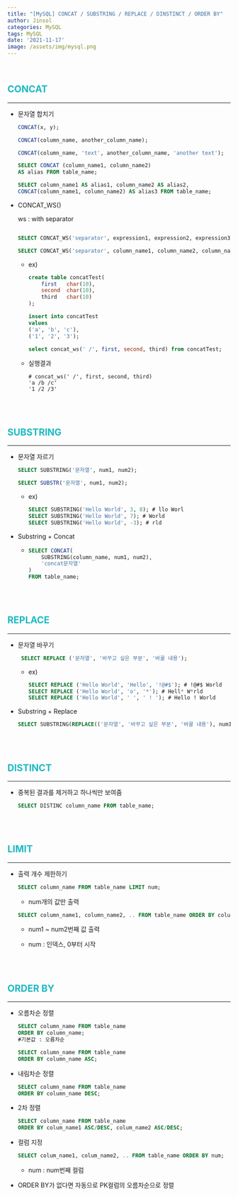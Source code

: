 ```yaml
---
title: "[MySQL] CONCAT / SUBSTRING / REPLACE / DINSTINCT / ORDER BY"
author: Jinsol
categories: MySQL
tags: MySQL
date: '2021-11-17'
image: /assets/img/mysql.png
---
```


<br>

## <span style="color:#1DB9C3">CONCAT</span>
<hr>

- 문자열 합치기

    ```sql
    CONCAT(x, y);

    CONCAT(column_name, another_column_name);

    CONCAT(column_name, 'text', another_column_name, 'another text');

    SELECT CONCAT (column_name1, column_name2) 
    AS alias FROM table_name; 

    SELECT column_name1 AS alias1, column_name2 AS alias2, 
    CONCAT(column_name1, column_name2) AS alias3 FROM table_name;
    ```

- CONCAT_WS()

    ws : with separator

    ```sql

    SELECT CONCAT_WS('separator', expression1, expression2, expression3);

    SELECT CONCAT_WS('separator', column_name1, column_name2, column_name3) FROM table_name;

    ```

    - ex)

        ```sql
        create table concatTest(
            first	char(10),
            second	char(10),
            third	char(10)
        );

        insert into concatTest
        values
        ('a', 'b', 'c'),
        ('1', '2', '3');

        select concat_ws(' /', first, second, third) from concatTest;
        ```

    - 실행결과

        ```
        # concat_ws(' /', first, second, third)
        'a /b /c'
        '1 /2 /3'
        ```



<br>
<br>

## <span style="color:#1DB9C3">SUBSTRING</span>
<hr>

- 문자열 자르기

    ```sql
    SELECT SUBSTRING('문자열', num1, num2);

    SELECT SUBSTR('문자열', num1, num2);
    ```

    - ex)

        ```sql
        SELECT SUBSTRING('Hello World', 3, 8); # llo Worl
        SELECT SUBSTRING('Hello World', 7); # World
        SELECT SUBSTRING('Hello World', -3); # rld
        ```

- Substring + Concat

    -   ```sql
        SELECT CONCAT(
            SUBSTRING(column_name, num1, num2),
            'concat문자열'
        )
        FROM table_name;
        ```


<br>
<br>

## <span style="color:#1DB9C3">REPLACE</span>
<hr>

- 문자열 바꾸기

   ```sql
    SELECT REPLACE ('문자열', '바꾸고 싶은 부분', '바꿀 내용');
    ```

    - ex)

        ```sql
        SELECT REPLACE ('Hello World', 'Hello', '!@#$'); # !@#$ World
        SELECT REPLACE ('Hello World', 'o', '*'); # Hell* W*rld
        SELECT REPLACE ('Hello World', ' ', ' ! '); # Hello ! World
        ```

- Substring + Replace

    ```sql
    SELECT SUBSTRING(REPLACE(('문자열', '바꾸고 싶은 부분', '바꿀 내용'), num1, num2) FROM table_name;
    ```

<br>
<br>

## <span style="color:#1DB9C3">DISTINCT</span>
<hr>

- 중복된 결과를 제거하고 하나씩만 보여줌

    ```sql
    SELECT DISTINC column_name FROM table_name;
    ```

<br>
<br>

## <span style="color:#1DB9C3">LIMIT</span>
<hr>

- 출력 개수 제한하기

    ```sql
    SELECT column_name FROM table_name LIMIT num;
    ```

    - num개의 값만 출력

    ```sql
    SELECT column_name1, column_name2, .. FROM table_name ORDER BY column_name dESC LIMIT num1n num2;
    ```

    - num1 ~ num2번째 값 출력
    
    - num : 인덱스, 0부터 시작


<br>
<br>

## <span style="color:#1DB9C3">ORDER BY</span>
<hr>

- 오름차순 정렬

    ```sql
    SELECT column_name FROM table_name 
    ORDER BY column_name; 
    #기본값 : 오름차순

    SELECT column_name FROM table_name 
    ORDER BY column_name ASC;
    ```

- 내림차순 정렬
    
    ```sql
    SELECT column_name FROM table_name 
    ORDER BY column_name DESC;
    ```

- 2차 정렬

    ```sql
    SELECT column_name FROM table_name 
    ORDER BY colum_name1 ASC/DESC, colum_name2 ASC/DESC;
    ```

- 컬럼 지정

    ```sql
    SELECT colum_name1, colum_name2, .. FROM table_name ORDER BY num;
    ```

    - num : num번째 컬럼

- ORDER BY가 없다면 자동으로 PK컬럼의 오름차순으로 정렬
